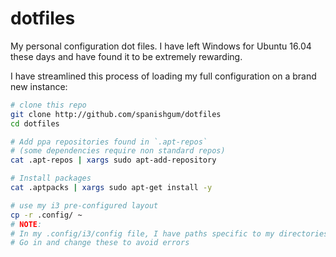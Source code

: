 # dotfiles
My personal configuration dot files. I have left Windows for Ubuntu 16.04 these days and have found it to be extremely rewarding.

I have streamlined this process of loading my full configuration on a brand new instance:

```bash
# clone this repo
git clone http://github.com/spanishgum/dotfiles
cd dotfiles

# Add ppa repositories found in `.apt-repos`
# (some dependencies require non standard repos)
cat .apt-repos | xargs sudo apt-add-repository

# Install packages
cat .aptpacks | xargs sudo apt-get install -y

# use my i3 pre-configured layout
cp -r .config/ ~
# NOTE:
# In my .config/i3/config file, I have paths specific to my directories.
# Go in and change these to avoid errors
```